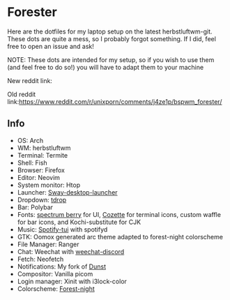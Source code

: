 # Forester

Here are the dotfiles for my laptop setup on the latest herbstluftwm-git. These dots are quite a mess, so I probably forgot something. If I did, feel free to open an issue and ask!

NOTE: These dots are intended for my setup, so if you wish to use them (and feel free to do so!) you will have to adapt them to your machine

New reddit link: 

Old reddit link:https://www.reddit.com/r/unixporn/comments/j4ze1p/bspwm_forester/

## Info
- OS: Arch
- WM: herbstluftwm
- Terminal: Termite
- Shell: Fish
- Browser: Firefox
- Editor: Neovim
- System monitor: Htop
- Launcher: [Sway-desktop-launcher](https://github.com/Biont/sway-launcher-desktop)
- Dropdown: [tdrop](https://github.com/noctuid/tdrop)
- Bar: Polybar
- Fonts: [spectrum berry](https://github.com/seraxis/pcf-spectrum-berry) for UI, [Cozette](https://github.com/slavfox/Cozette) for terminal icons, custom waffle for bar icons, and Kochi-substitute for CJK
- Music: [Spotify-tui](https://github.com/Rigellute/spotify-tui) with spotifyd
- GTK: Oomox generated arc theme adapted to forest-night colorscheme
- File Manager: Ranger
- Chat: Weechat with [weechat-discord](https://github.com/terminal-discord/weechat-discord)
- Fetch: Neofetch
- Notifications: My fork of [Dunst](https://github.com/Barbarossa93/dunst)
- Compositor: Vanilla picom
- Login manager: Xinit with i3lock-color
- Colorscheme: [Forest-night](https://github.com/sainnhe/forest-night)
